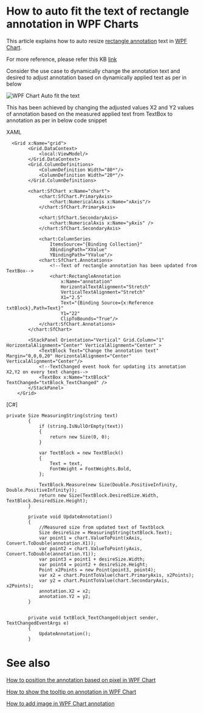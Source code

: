 # How to auto fit the text of rectangle annotation in WPF Charts
This article explains how to auto resize [rectangle annotation](https://help.syncfusion.com/wpf/charts/annotations#rectangle-annotation) text in [WPF Chart](https://www.syncfusion.com/wpf-controls/charts).

For more reference, please refer this KB [link](https://www.syncfusion.com/kb/12283/?utm_medium=listing&utm_source=github-examples) 

Consider the use case to dynamically change the annotation text and desired to adjust annotation based on dynamically applied text as per in below

 ![WPF Chart Auto fit the text](output.gif)

This has been achieved by changing the adjusted values X2 and Y2 values of annotation based on the measured applied text from TextBox to annotation as per in below code snippet

XAML

```
  <Grid x:Name="grid">
        <Grid.DataContext>
            <local:ViewModel/>
        </Grid.DataContext>
        <Grid.ColumnDefinitions>
            <ColumnDefinition Width="80*"/>
            <ColumnDefinition Width="20*"/>
        </Grid.ColumnDefinitions>

        <chart:SfChart x:Name="chart">
            <chart:SfChart.PrimaryAxis>
                <chart:NumericalAxis x:Name="xAxis"/>
            </chart:SfChart.PrimaryAxis>

            <chart:SfChart.SecondaryAxis>
                <chart:NumericalAxis x:Name="yAxis" />
            </chart:SfChart.SecondaryAxis>

            <chart:ColumnSeries 
                ItemsSource="{Binding Collection}" 
                XBindingPath="XValue" 
                YBindingPath="YValue"/>
            <chart:SfChart.Annotations>
                <!--Text of rectangle annotation has been updated from TextBox-->
                <chart:RectangleAnnotation  
                    x:Name="annotation"
                    HorizontalTextAlignment="Stretch"
                    VerticalTextAlignment="Stretch"
                    X1="2.5"
                    Text="{Binding Source={x:Reference txtBlock},Path=Text}"
                    Y1="22"
                    ClipToBounds="True"/>
            </chart:SfChart.Annotations>
        </chart:SfChart>

        <StackPanel Orientation="Vertical" Grid.Column="1" HorizontalAlignment="Center" VerticalAlignment="Center" >
            <TextBlock Text="Change the annotation text" Margin="0,0,0,20" HorizontalAlignment="Center" VerticalAlignment="Center"/>
            <!--TextChanged event hook for updating its annotation X2,Y2 on every text changes-->
            <TextBox x:Name="txtBlock" TextChanged="txtBlock_TextChanged" />
        </StackPanel>
    </Grid>
```
[C#]

```
private Size MeasuringString(string text)
        {
            if (string.IsNullOrEmpty(text))
            {
                return new Size(0, 0);
            }

            var TextBlock = new TextBlock()
            {
                Text = text,
                FontWeight = FontWeights.Bold,
            };

            TextBlock.Measure(new Size(Double.PositiveInfinity, Double.PositiveInfinity));
            return new Size(TextBlock.DesiredSize.Width, TextBlock.DesiredSize.Height);
        }

        private void UpdateAnnotation()
        {
            //Measured size from updated text of Textblock
            Size desireSize = MeasuringString(txtBlock.Text);
            var point1 = chart.ValueToPoint(xAxis, Convert.ToDouble(annotation.X1));
            var point2 = chart.ValueToPoint(yAxis, Convert.ToDouble(annotation.Y1));
            var point3 = point1 + desireSize.Width;
            var point4 = point2 + desireSize.Height;
            Point x2Points = new Point(point3, point4);
            var x2 = chart.PointToValue(chart.PrimaryAxis, x2Points);
            var y2 = chart.PointToValue(chart.SecondaryAxis, x2Points);
            annotation.X2 = x2;
            annotation.Y2 = y2;
        }


        private void txtBlock_TextChanged(object sender, TextChangedEventArgs e)
        {
            UpdateAnnotation();
        }
```

# See also

[How to position the annotation based on pixel in WPF Chart](https://help.syncfusion.com/wpf/charts/annotations#positioning-the-annotation)

[How to show the tooltip on annotation in WPF Chart](https://help.syncfusion.com/wpf/charts/annotations#tooltip)

[How to add image in WPF Chart annotation](https://help.syncfusion.com/wpf/charts/annotations#image-annotation)



